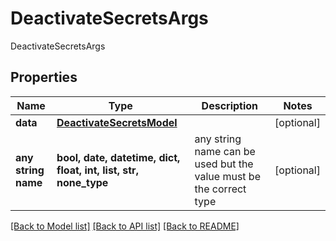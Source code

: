 # DeactivateSecretsArgs

DeactivateSecretsArgs

## Properties
Name | Type | Description | Notes
------------ | ------------- | ------------- | -------------
**data** | [**DeactivateSecretsModel**](DeactivateSecretsModel.md) |  | [optional] 
**any string name** | **bool, date, datetime, dict, float, int, list, str, none_type** | any string name can be used but the value must be the correct type | [optional]

[[Back to Model list]](../README.md#documentation-for-models) [[Back to API list]](../README.md#documentation-for-api-endpoints) [[Back to README]](../README.md)



